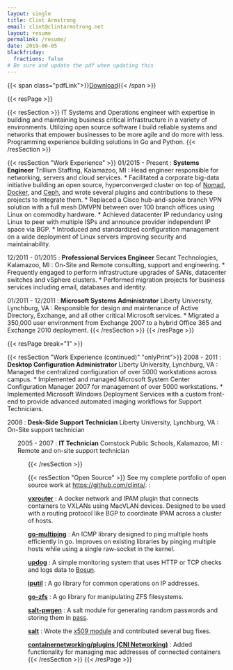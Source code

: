 ```yaml
---
layout: single
title: Clint Armstrong
email: clint@clintarmstrong.net
layout: resume
permalink: /resume/
date: 2019-06-05
blackfriday:
  fractions: false
# Be sure and update the pdf when updating this
---
```


{{< span class="pdfLink">}}[Download](/resume.pdf "Download PDF"){{< /span >}}

{{< resPage >}}

{{< resSection >}}
IT Systems and Operations engineer with expertise in building and maintaining
business critical infrastructure in a variety of environments. Utilizing open
source software I build reliable systems and networks that empower businesses to
be more agile and do more with less. Programming experience building solutions
in Go and Python.
{{< /resSection >}}

{{< resSection "Work Experience" >}}
01/2015 - Present
:    **Systems Engineer** Trillium Staffing, Kalamazoo, MI
:    Head engineer responsible for networking, servers and cloud services.
     * Facilitated a corporate big-data initiative building an open source,
         hyperconverged cluster on top of [Nomad](https://www.nomadproject.io/),
         [Docker](https://www.docker.com/), and [Ceph](https://ceph.com/), and wrote
         several plugins and contributions to these projects to integrate them.
     * Replaced a Cisco hub-and-spoke branch VPN solution with a full mesh DMVPN
         between over 100 branch offices using Linux on commodity hardware.
     * Achieved datacenter IP redundancy using Linux to peer with multiple ISPs
         and announce provider independent IP space via BGP.
     * Introduced and standardized configuration management on a wide deployment
         of Linux servers improving security and maintainability.

12/2011 - 01/2015
:    **Professional Services Engineer** Secant Technologies, Kalamazoo, MI
:    On-Site and Remote consulting, support and engineering.
     * Frequently engaged to perform infrastructure upgrades of SANs,
         datacenter switches and vSphere clusters.
     * Performed migration projects for business services including email,
         databases and identity.

01/2011 - 12/2011
:    **Microsoft Systems Administrator** Liberty University, Lynchburg, VA
:    Responsible for design and maintenance of Active Directory, Exchange,
     and all other critical Microsoft services.
     * Migrated a 350,000 user environment from Exchange 2007 to a hybrid
       Office 365 and Exchange 2010 deployment.
{{< /resSection >}}
{{< /resPage >}}

{{< resPage break="1" >}}

{{< resSection "Work Experience (continued)" "onlyPrint">}}
2008 - 2011
:    **Desktop Configuration Administrator** Liberty University, Lynchburg, VA
:    Managed the centralized configuration of over 5000 workstations across
     campus.
     * Implemented and managed Microsoft System Center Configuration Manager
       2007 for management of over 5000 workstations.
     * Implemented Microsoft Windows Deployment Services with a custom front-end
       to provide advanced automated imaging workflows for Support Technicians.

2008
:    **Desk-Side Support Technician** Liberty University, Lynchburg, VA
:    On-Site support technician
<ul/>

2005 - 2007
:    **IT Technician** Comstock Public Schools, Kalamazoo, MI
:    Remote and on-site support technician
<ul/>
{{< /resSection >}}

{{< resSection "Open Source" >}}
See my complete portfolio of open source work at https://github.com/clinta/.
:    

**[vxrouter](https://github.com/TrilliumIT/vxrouter)**
:    A docker network and IPAM plugin that connects containers to VXLANs using
     MacVLAN devices. Designed to be used with a routing protocol like BGP to
     coordinate IPAM across a cluster of hosts.

**[go-multiping](https://github.com/TrilliumIT/go-multiping)**
:    An ICMP library designed to ping multiple hosts efficiently in go.
     Improves on existing libraries by pinging multiple hosts while using a single
     raw-socket in the kernel.

**[updog](https://github.com/TrilliumIT/updog)**
:    A simple monitoring system that uses HTTP or TCP checks and logs data to
     [Bosun](https://bosun.org/).

**[iputil](https://github.com/TrilliumIT/iputil)**
:    A go library for common operations on IP addresses.

**[go-zfs](https://github.com/clinta/go-zfs)**
:    A go library for manipulating ZFS filesystems.

**[salt-pwgen](https://github.com/clinta/salt-pwgen)**
:    A salt module for generating random passwords and storing them in
     [pass](https://www.passwordstore.org/).

**[salt](https://github.com/saltstack/salt/pulls?q=is%3Apr+author%3Aclinta)**
:    Wrote the [x509 module](https://docs.saltstack.com/en/latest/ref/states/all/salt.states.x509.html) and contributed several bug fixes.

**[containernetworking/plugins (CNI Networking)](https://github.com/containernetworking/plugins/pulls?q=is%3Apr+author%3Aclinta)**
:    Added functionality for managing mac addresses of connected containers
{{< /resSection >}}
{{< /resPage >}}
